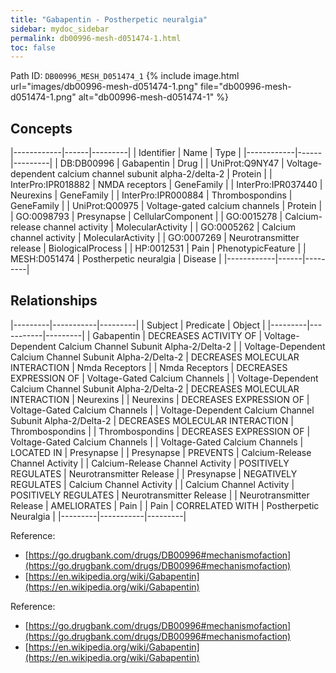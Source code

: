 ```yaml
---
title: "Gabapentin - Postherpetic neuralgia"
sidebar: mydoc_sidebar
permalink: db00996-mesh-d051474-1.html
toc: false 
---
```



Path ID: `DB00996_MESH_D051474_1`
{% include image.html url="images/db00996-mesh-d051474-1.png" file="db00996-mesh-d051474-1.png" alt="db00996-mesh-d051474-1" %}

## Concepts

|------------|------|---------|
| Identifier | Name | Type    |
|------------|------|---------|
| DB:DB00996 | Gabapentin | Drug |
| UniProt:Q9NY47 | Voltage-dependent calcium channel subunit alpha-2/delta-2 | Protein |
| InterPro:IPR018882 | NMDA receptors | GeneFamily |
| InterPro:IPR037440 | Neurexins | GeneFamily |
| InterPro:IPR000884 | Thrombospondins | GeneFamily |
| UniProt:Q00975 | Voltage-gated calcium channels | Protein |
| GO:0098793 | Presynapse | CellularComponent |
| GO:0015278 | Calcium-release channel activity | MolecularActivity |
| GO:0005262 | Calcium channel activity | MolecularActivity |
| GO:0007269 | Neurotransmitter release | BiologicalProcess |
| HP:0012531 | Pain | PhenotypicFeature |
| MESH:D051474 | Postherpetic neuralgia | Disease |
|------------|------|---------|

## Relationships

|---------|-----------|---------|
| Subject | Predicate | Object  |
|---------|-----------|---------|
| Gabapentin | DECREASES ACTIVITY OF | Voltage-Dependent Calcium Channel Subunit Alpha-2/Delta-2 |
| Voltage-Dependent Calcium Channel Subunit Alpha-2/Delta-2 | DECREASES MOLECULAR INTERACTION | Nmda Receptors |
| Nmda Receptors | DECREASES EXPRESSION OF | Voltage-Gated Calcium Channels |
| Voltage-Dependent Calcium Channel Subunit Alpha-2/Delta-2 | DECREASES MOLECULAR INTERACTION | Neurexins |
| Neurexins | DECREASES EXPRESSION OF | Voltage-Gated Calcium Channels |
| Voltage-Dependent Calcium Channel Subunit Alpha-2/Delta-2 | DECREASES MOLECULAR INTERACTION | Thrombospondins |
| Thrombospondins | DECREASES EXPRESSION OF | Voltage-Gated Calcium Channels |
| Voltage-Gated Calcium Channels | LOCATED IN | Presynapse |
| Presynapse | PREVENTS | Calcium-Release Channel Activity |
| Calcium-Release Channel Activity | POSITIVELY REGULATES | Neurotransmitter Release |
| Presynapse | NEGATIVELY REGULATES | Calcium Channel Activity |
| Calcium Channel Activity | POSITIVELY REGULATES | Neurotransmitter Release |
| Neurotransmitter Release | AMELIORATES | Pain |
| Pain | CORRELATED WITH | Postherpetic Neuralgia |
|---------|-----------|---------|

Reference: 
  - [https://go.drugbank.com/drugs/DB00996#mechanismofaction](https://go.drugbank.com/drugs/DB00996#mechanismofaction)
  - [https://en.wikipedia.org/wiki/Gabapentin](https://en.wikipedia.org/wiki/Gabapentin)

Reference: 
  - [https://go.drugbank.com/drugs/DB00996#mechanismofaction](https://go.drugbank.com/drugs/DB00996#mechanismofaction)
  - [https://en.wikipedia.org/wiki/Gabapentin](https://en.wikipedia.org/wiki/Gabapentin)

